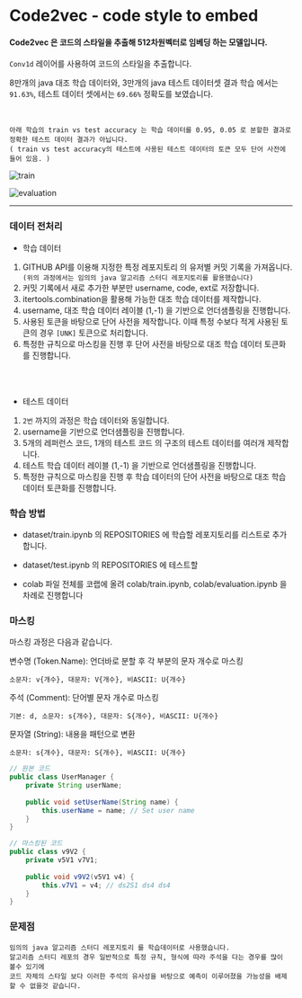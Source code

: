 # Code2vec  - code style to embed

#### Code2vec 은 코드의 스타일을 추출해 512차원벡터로 임베딩 하는 모델입니다.


`Conv1d` 레이어를 사용하여 코드의 스타일을 추출합니다.

8만개의 java 대조 학습 데이터와, 3만개의 java 테스트 데이터셋 결과 학습 에서는 `91.63%`, 테스트 데이터 셋에서는 `69.66%` 정확도를 보였습니다.


<br>

`아래 학습의 train vs test accuracy 는 학습 데이터를 0.95, 0.05 로 분할한 결과로 정확한 테스트 데이터 결과가 아닙니다.` <br>
`( train vs test accuracy의 테스트에 사용된 테스트 데이터의 토큰 모두 단어 사전에 들어 있음. )` <br>

![train](https://github.com/user-attachments/assets/b50bde52-68af-4c19-b0be-25d5d03afad6)

![evaluation](https://github.com/user-attachments/assets/7d2e236b-f763-4269-a0cc-5dd2ca3a8fad)



---

### **데이터 전처리**

- 학습 데이터
1. GITHUB API를 이용해 지정한 특정 레포지토리 의 유저별 커밋 기록을 가져옵니다. <br> `(위의 과정에서는 임의의 java 알고리즘 스터디 레포지토리를 활용했습니다)`
3. 커밋 기록에서 새로 추가한 부분만 username, code, ext로 저장합니다.
4. itertools.combination을 활용해 가능한 대조 학습 데이터를 제작합니다.
5. username, 대조 학습 데이터 레이블 (1,-1) 을 기반으로 언더샘플링을 진행합니다.
6. 사용된 토큰을 바탕으로 단어 사전을 제작합니다. 이때 특정 수보다 적게 사용된 토큰의 경우 `[UNK]` 토큰으로 처리합니다.
7. 특정한 규칙으로 마스킹을 진행 후 단어 사전을 바탕으로 대조 학습 데이터 토큰화를 진행합니다.

<br><br>

- 테스트 데이터
1. `2번` 까지의 과정은 학습 데이터와 동일합니다.
2. username을 기반으로 언더샘플링을 진행합니다.
3. 5개의 레퍼런스 코드, 1개의 테스트 코드 의 구조의 테스트 데이터를 여러개 제작합니다.
4. 테스트 학습 데이터 레이블 (1,-1) 을 기반으로 언더샘플링을 진행합니다.
5. 특정한 규칙으로 마스킹을 진행 후 학습 데이터의 단어 사전을 바탕으로 대조 학습 데이터 토큰화를 진행합니다.



### **학습 방법**

- dataset/train.ipynb 의 REPOSITORIES 에 학습할 레포지토리를 리스트로 추가합니다.
- dataset/test.ipynb 의 REPOSITORIES 에 테스트할

- colab 파일 전체를 코랩에 올려 colab/train.ipynb, colab/evaluation.ipynb 을 차례로 진행합니다


### **마스킹**

마스킹 과정은 다음과 같습니다.

변수명 (Token.Name): 언더바로 분할 후 각 부분의 문자 개수로 마스킹

    소문자: v{개수}, 대문자: V{개수}, 비ASCII: U{개수}

주석 (Comment): 단어별 문자 개수로 마스킹

    기본: d, 소문자: s{개수}, 대문자: S{개수}, 비ASCII: U{개수}

문자열 (String): 내용을 패턴으로 변환

    소문자: s{개수}, 대문자: S{개수}, 비ASCII: U{개수}


```java
// 원본 코드
public class UserManager {
    private String userName;
    
    public void setUserName(String name) {
        this.userName = name; // Set user name
    }
}

// 마스킹된 코드
public class v9V2 {
    private v5V1 v7V1;
    
    public void v9V2(v5V1 v4) {
        this.v7V1 = v4; // ds2S1 ds4 ds4
    }
}

```



### **문제점**
    임의의 java 알고리즘 스터디 레포지토리 를 학습데이터로 사용했습니다.
    알고리즘 스터디 레포의 경우 일반적으로 특정 규칙, 형식에 따라 주석을 다는 경우를 많이 볼수 있기에
    코드 자체의 스타일 보다 이러한 주석의 유사성을 바탕으로 예측이 이루어졌을 가능성을 배제할 수 없을것 같습니다.





